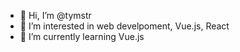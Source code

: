 - 👋 Hi, I’m @tymstr
- 👀 I’m interested in web develpoment, Vue.js, React 
- 🌱 I’m currently learning Vue.js


<!---
tymstr/tymstr is a ✨ special ✨ repository because its `README.md` (this file) appears on your GitHub profile.
You can click the Preview link to take a look at your changes.
--->
